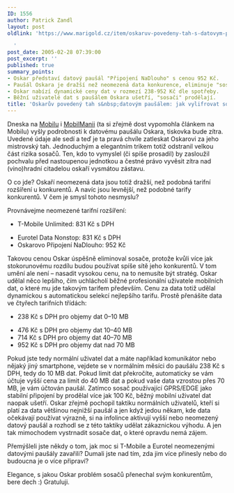 ```yaml
---
ID: 1556
author: Patrick Zandl
layout: post
oldlink: 'https://www.marigold.cz/item/oskaruv-povedeny-tah-s-datovym-pausalem-jak-vylifrovat-sosace

  '
post_date: 2005-02-28 07:39:00
post_excerpt: ''
published: true
summary_points:
- Oskar představí datový paušál "Připojení NaDlouho" s cenou 952 Kč.
- Paušál Oskara je dražší než neomezená data konkurence, eliminuje "sosače".
- Oskar nabízí dynamické ceny dat v rozmezí 238-952 Kč dle spotřeby.
- Běžní uživatelé dat s paušálem Oskara ušetří, "sosači" prodělají.
title: 'Oskarův povedený tah s&nbsp;datovým paušálem: jak vylifrovat sosače'
---
```


<p>Dneska na <a href="http://mobil.idnes.cz/mob_operatori.asp?r=mob_operatori&amp;c=A050227_233113_mob_operatori_dno">Mobilu</a> i <a href="http://www.mobilmania.cz/Bleskovky/AR.asp?ARI=109448">MobilManii</a> (ta si zřejmě dost vypomohla článkem na Mobilu) vyšly podrobnosti k datovému paušálu Oskara, tiskovka bude zítra. Uvedené údaje ale sedí a teď je ta pravá chvíle zatleskat Oskarovi za jeho mistrovský tah. Jednoduchým a elegantním trikem totiž odstranil velkou část rizika sosačů. Ten, kdo to vymyslel (či spíše prosadil) by zasloužil pochvalu před nastoupenou jednotkou a čestné právo vyvěsit zítra nad (vino)hradní citadelou oskaří vysmátou zástavu. </p>

<p>O co jde? Oskaří neomezená data jsou totiž dražší, než podobná tarifní rozšíření u konkurentů. A navíc jsou levnější, než podobné tarify konkurentů. V čem je smysl tohoto nesmyslu?</p>

<p>Provnávejme neomezené tarifní rozšíření:</p>

<ul>
<li>T-Mobile Unlimited: 831 Kč s DPH</p>

<li>Eurotel Data Nonstop: 831 Kč s DPH
<li>Oskarovo Připojení NaDlouho: 952 Kč</ul>
<p>Takovou cenou Oskar úspěšně eliminoval sosače, protože kvůli více jak stokorunovému rozdílu budou používat spíše sítě jeho konkurentů. V tom umění ale není – nasadit vysokou cenu, na to nemusíte být stratég. Oskar udělal něco lepšího, čím uchlácholí běžné profesionální uživatele mobilních dat, o které mu jde takovým tarifem především. Cenu za data totiž udělal dynamickou s automatickou selekcí nejlepšího tarifu. Prostě přenášíte data ve čtyřech tarifních třídách:</p>

<ul>
<li>	238 Kč s DPH pro objemy dat 0–10 MB </p>

<li>	476 Kč s DPH pro objemy dat 10–40 MB 
<li>	714 Kč s DPH pro objemy dat 40–70 MB 
<li>	952 Kč s DPH pro objemy dat nad 70 MB</ul>
<p>Pokud jste tedy normální uživatel dat a máte například komunikátor nebo nějaký jiný smartphone, vejdete se v normálním měsíci do paušálu 238 Kč s DPH, tedy do 10 MB dat. Pokud limit dat překročíte, automaticky se vám účtuje vyšší cena za limit do 40 MB dat a pokud vaše data vzrostou přes 70 MB, je vám účtován paušál. 
Zatímco sosač používající GPRS/EDGE jako stabilní připojení by prodělal více jak 100 Kč, běžný mobilní uživatel dat naopak ušetří. Oskar zřejmě pochopil taktiku normálních uživatelů, kteří si platí za data většinou nejnižší paušál a jen když jedou někam, kde data očekávají používat výrazně, si na infolince aktivují vyšší nebo neomezený datový paušál a rozhodl se z této taktiky udělat zákaznickou výhodu. A jen tak mimochodem vystrnadit sosače dat, o které opravdu nemá zájem. </p>

<p>Přemýšleli jste někdy o tom, jak moc si T-Mobile a Eurotel neomezenými datovými paušály zavařili? Dumali jste nad tím, zda jim více přinesly nebo do budoucna je o více připraví? </p>

<p>Elegance, s jakou Oskar problém sosačů přenechal svým konkurentům, bere dech :) Gratuluji.
</p>